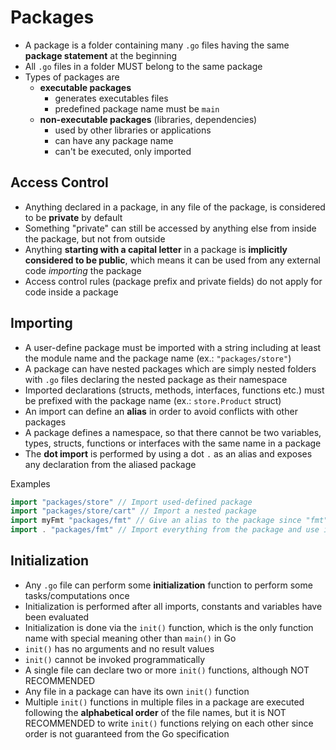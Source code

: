 # Packages
- A package is a folder containing many `.go` files having the same **package statement** at the beginning
- All `.go` files in a folder MUST belong to the same package
- Types of packages are
  - **executable packages**
    - generates executables files
    - predefined package name must be `main`
  - **non-executable packages** (libraries, dependencies)
    - used by other libraries or applications
    - can have any package name
    - can't be executed, only imported


## Access Control
- Anything declared in a package, in any file of the package, is considered to be **private** by default
- Something "private" can still be accessed by anything else from inside the package, but not from outside
- Anything **starting with a capital letter** in a package is **implicitly considered to be public**, which means it can be used from any external code *importing* the package
- Access control rules (package prefix and private fields) do not apply for code inside a package


## Importing
- A user-define package must be imported with a string including at least the module name and the package name (ex.: `"packages/store"`)
- A package can have nested packages which are simply nested folders with `.go` files declaring the nested package as their namespace
- Imported declarations (structs, methods, interfaces, functions etc.) must be prefixed with the package name (ex.: `store.Product` struct)
- An import can define an **alias** in order to avoid conflicts with other packages
- A package defines a namespace, so that there cannot be two variables, types, structs, functions or interfaces with the same name in a package
- The **dot import** is performed by using a dot `.` as an alias and exposes any declaration from the aliased package

Examples
```go
import "packages/store" // Import used-defined package
import "packages/store/cart" // Import a nested package
import myFmt "packages/fmt" // Give an alias to the package since "fmt" already exists
import . "packages/fmt" // Import everything from the package and use it without prefix
```


## Initialization
- Any `.go` file can perform some **initialization** function to perform some tasks/computations once
- Initialization is performed after all imports, constants and variables have been evaluated
- Initialization is done via the `init()` function, which is the only function name with special meaning other than `main()` in Go
- `init()` has no arguments and no result values
- `init()` cannot be invoked programmatically
- A single file can declare two or more `init()` functions, although NOT RECOMMENDED
- Any file in a package can have its own `init()` function
- Multiple `init()` functions in multiple files in a package are executed following the **alphabetical order** of the file names, but it is NOT RECOMMENDED to write `init()` functions relying on each other since order is not guaranteed from the Go specification
